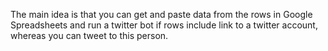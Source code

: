 The main idea is that you can get and paste data from the rows in Google Spreadsheets and run a twitter bot if rows include link to a twitter account, whereas you can tweet to this person.
